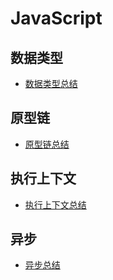 # JavaScript

## 数据类型

- [数据类型总结](https://github.com/ChesterBu/Blog/blob/master/articles/Summary/JavaScript/type.md)

## 原型链

- [原型链总结](https://github.com/ChesterBu/Blog/blob/master/articles/Summary/JavaScript/prototype.md)

## 执行上下文

- [执行上下文总结](https://github.com/ChesterBu/Blog/blob/master/articles/Summary/JavaScript/context.md)

## 异步

- [异步总结](https://github.com/ChesterBu/Blog/blob/master/articles/Summary/JavaScript/async.md)